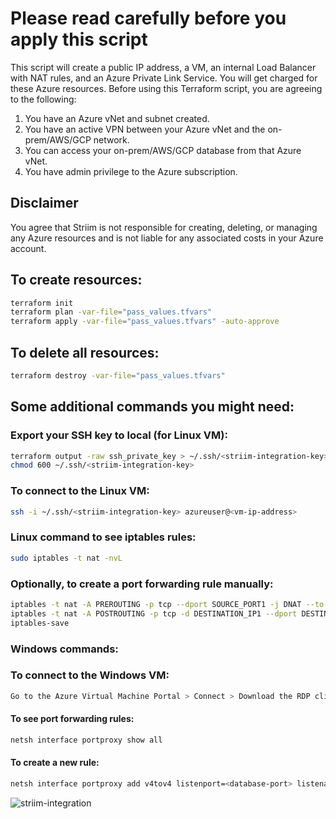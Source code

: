 # Please read carefully before you apply this script

This script will create a public IP address, a VM, an internal Load Balancer with NAT rules, and an Azure Private Link Service. You will get charged for these Azure resources. Before using this Terraform script, you are agreeing to the following:

1. You have an Azure vNet and subnet created.
2. You have an active VPN between your Azure vNet and the on-prem/AWS/GCP network.
3. You can access your on-prem/AWS/GCP database from that Azure vNet.
4. You have admin privilege to the Azure subscription.

## Disclaimer
You agree that Striim is not responsible for creating, deleting, or managing any Azure resources and is not liable for any associated costs in your Azure account.

## To create resources:
```sh
terraform init
terraform plan -var-file="pass_values.tfvars"
terraform apply -var-file="pass_values.tfvars" -auto-approve
```

## To delete all resources:
```sh
terraform destroy -var-file="pass_values.tfvars"
```

## Some additional commands you might need:
### Export your SSH key to local (for Linux VM):
```sh
terraform output -raw ssh_private_key > ~/.ssh/<striim-integration-key>
chmod 600 ~/.ssh/<striim-integration-key>
```

### To connect to the Linux VM:
```sh
ssh -i ~/.ssh/<striim-integration-key> azureuser@<vm-ip-address>
```

### Linux command to see iptables rules:
```sh
sudo iptables -t nat -nvL
```

### Optionally, to create a port forwarding rule manually:
```sh
iptables -t nat -A PREROUTING -p tcp --dport SOURCE_PORT1 -j DNAT --to-destination DESTINATION_IP1:${DESTINATION_PORT1}
iptables -t nat -A POSTROUTING -p tcp -d DESTINATION_IP1 --dport DESTINATION_PORT1 -j SNAT --to-source $(hostname -i)
iptables-save
```

### Windows commands:

### To connect to the Windows VM:
```sh
Go to the Azure Virtual Machine Portal > Connect > Download the RDP client > Use the User and Password that passed during creation
```

#### To see port forwarding rules:
```sh
netsh interface portproxy show all
```
#### To create a new rule:
```sh
netsh interface portproxy add v4tov4 listenport=<database-port> listenaddress=0.0.0.0 connectport=<database-port> connectaddress=<database-ip-address>
```
![striim-integration](https://github.com/user-attachments/assets/1a40636c-d9fd-4040-876c-ff2657a9378c)

